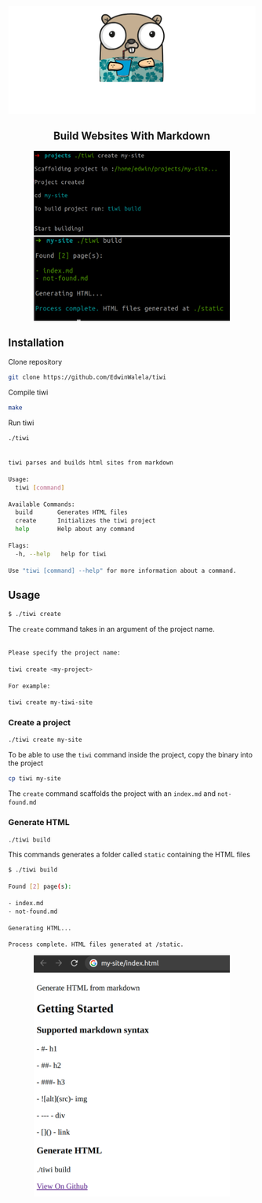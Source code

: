 <div align="center">
<img src="docs/tiwiMascot.png"/>
<h2>Build Websites With Markdown
</h2>

<img src="./docs/create.png" width=400/>
<img src="./docs/build.png" width=400/>
</div>


## Installation

Clone repository

```bash
git clone https://github.com/EdwinWalela/tiwi
```

Compile tiwi

```bash
make
```

Run tiwi

```bash
./tiwi


tiwi parses and builds html sites from markdown

Usage:
  tiwi [command]

Available Commands:
  build       Generates HTML files
  create      Initializes the tiwi project
  help        Help about any command

Flags:
  -h, --help   help for tiwi

Use "tiwi [command] --help" for more information about a command.

```

## Usage

```bash
$ ./tiwi create
```

The `create` command takes in an argument of the project name.

```bash

Please specify the project name:

tiwi create <my-project>

For example:

tiwi create my-tiwi-site

```

### Create a project

```bash
./tiwi create my-site
```

To be able to use the `tiwi` command inside the project, copy the binary into the project

```bash
cp tiwi my-site
```

The `create` command scaffolds the project with an `index.md` and `not-found.md`

### Generate HTML

```bash
./tiwi build
```

This commands generates a folder called `static` containing the HTML files

```bash
$ ./tiwi build

Found [2] page(s):

- index.md
- not-found.md

Generating HTML...

Process complete. HTML files generated at /static.
```
<div align="center">
<img src="./docs/index-html.png" width=400/>
</div>
